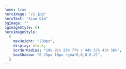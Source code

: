 ```yaml
---
home: true
heroImage: "/2.jpg"
heroText: "Xiao Qin"
bgImage: ""
bgImageStyle: {}
heroImageStyle:
  {
    maxHeight: "288px",
    display: block,
    borderRadius: "19% 81% 23% 77% / 44% 57% 43% 56%",
    boxShadow: "0 15px 18px rgba(0,0,0,0.2)",
  }
---
```


